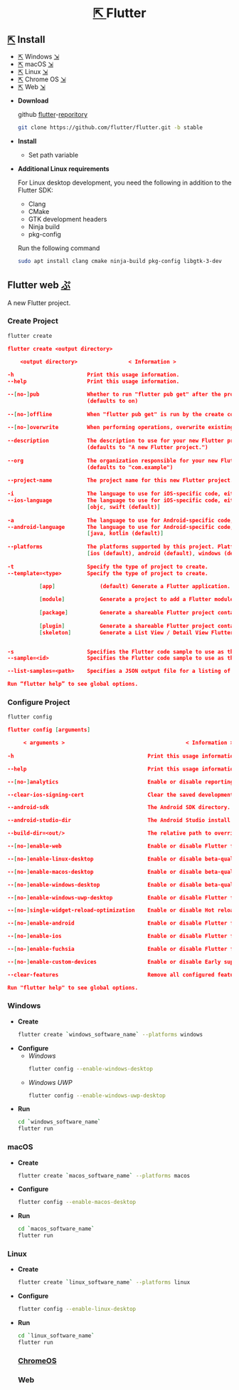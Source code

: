 <h1 align=center>
  <a href=https://flutter.dev>
    ⇱
  </a>
  Flutter
</h1>

## [⇱](https://flutter.dev/docs/get-started/install) Install 
- [⇱](https://flutter.dev/docs/get-started/install/windows) Windows [⇲](#windows)
- [⇱](https://flutter.dev/docs/get-started/install/macos) macOS [⇲](#macos)
- [⇱](https://flutter.dev/docs/get-started/install/linux) Linux [⇲](#linux)
- [⇱](https://flutter.dev/docs/get-started/install/chromeos) Chrome OS [⇲](#chromeos)
- [⇱](https://flutter.dev/docs/get-started/web) Web [⇲](#web)

+ **Download** 

  github [flutter](https://github.com/flutter)-[reporitory](https://github.com/flutter/flutter)
  ```bash
  git clone https://github.com/flutter/flutter.git -b stable
  ```
+ **Install**
  - Set path variable 
  
+ **Additional Linux requirements**

  For Linux desktop development, you need the following in addition to the Flutter SDK:

  - Clang
  - CMake
  - GTK development headers
  - Ninja build
  - pkg-config
  
  Run the following command
  ```bash
  sudo apt install clang cmake ninja-build pkg-config libgtk-3-dev
  ```

## Flutter web [ぷ](https://ShivaShirsath.github.io/flutter-web)
A new Flutter project.

### Create Project
```bash
flutter create 
```
```json
flutter create <output directory>

    <output directory>                < Information >
    
-h                       Print this usage information.
--help                   Print this usage information.

--[no-]pub               Whether to run "flutter pub get" after the project has been created.
                         (defaults to on)
                             
--[no-]offline           When "flutter pub get" is run by the create command, this indicates whether to run it in offline mode or not. In offline mode, it will need to have all dependencies already available in the pub cache to succeed.
    
--[no-]overwrite         When performing operations, overwrite existing files.
    
--description            The description to use for your new Flutter project. This string ends up in the pubspec.yaml file.
                         (defaults to "A new Flutter project.")
                             
--org                    The organization responsible for your new Flutter project, in reverse domain name notation. This string is used in Java package names and as prefix in the iOS bundle identifier.
                         (defaults to "com.example")
                             
--project-name           The project name for this new Flutter project. This must be a valid dart package name.
    
-i                       The language to use for iOS-specific code, either ObjectiveC (legacy) or Swift (recommended).
--ios-language           The language to use for iOS-specific code, either ObjectiveC (legacy) or Swift (recommended).
                         [objc, swift (default)]
                             
-a                       The language to use for Android-specific code, either Java (legacy) or Kotlin (recommended).
--android-language       The language to use for Android-specific code, either Java (legacy) or Kotlin (recommended).
                         [java, kotlin (default)]
                             
--platforms              The platforms supported by this project. Platform folders (e.g. android/) will be generated in the target project. This argument only works when "--template" is set to app or plugin. When adding platforms to a plugin project, the pubspec.yaml will be updated with the requested platform. Adding desktop platforms requires the corresponding desktop config setting to be enabled.
                         [ios (default), android (default), windows (default), linux (default), macos (default), web (default)]
                             
-t                       Specify the type of project to create.
--template=<type>        Specify the type of project to create.

          [app]              (default) Generate a Flutter application.
          
          [module]           Generate a project to add a Flutter module to an existing Android or iOS application.
          
          [package]          Generate a shareable Flutter project containing modular Dart code.
          
          [plugin]           Generate a shareable Flutter project containing an API in Dart code with a platform-specific implementation for Android, for iOS code, or for both.
          [skeleton]         Generate a List View / Detail View Flutter application that follows community best practices.


-s                       Specifies the Flutter code sample to use as the "main.dart" for an application. Implies "--template=app". The value should be the sample ID of the desired sample from the API documentation website (http://docs.flutter.dev/). An example can be found at: https://api.flutter.dev/flutter/widgets/SingleChildScrollView-class.html
--sample=<id>            Specifies the Flutter code sample to use as the "main.dart" for an application. Implies "--template=app". The value should be the sample ID of the desired sample from the API documentation website (http://docs.flutter.dev/). An example can be found at: https://api.flutter.dev/flutter/widgets/SingleChildScrollView-class.html

--list-samples=<path>    Specifies a JSON output file for a listing of Flutter code samples that can be created with "--sample".

Run “flutter help” to see global options.                           
```
### Configure Project
```bash
flutter config
```
```json
flutter config [arguments]

     < arguments >                                      < Information >
     
-h                                          Print this usage information.

--help                                      Print this usage information.

--[no-]analytics                            Enable or disable reporting anonymously tool usage statistics and crash reports.

--clear-ios-signing-cert                    Clear the saved development certificate choice used to sign apps for iOS device deployment.

--android-sdk                               The Android SDK directory.

--android-studio-dir                        The Android Studio install directory.

--build-dir=<out/>                          The relative path to override a projects build directory.

--[no-]enable-web                           Enable or disable Flutter for web. This setting will take effect on the master, dev, beta, and stable channels.

--[no-]enable-linux-desktop                 Enable or disable beta-quality support for desktop on Linux. This setting will take effect on the master, dev, beta, and stable channels. Newer beta versions are available on the beta channel.

--[no-]enable-macos-desktop                 Enable or disable beta-quality support for desktop on macOS. This setting will take effect on the master, dev, beta, and stable channels. Newer beta versions are available on the beta channel.

--[no-]enable-windows-desktop               Enable or disable beta-quality support for desktop on Windows. This setting will take effect on the master, dev, beta, and stable channels. Newer beta versions are available on the beta channel.

--[no-]enable-windows-uwp-desktop           Enable or disable Flutter for Windows UWP. This setting will take effect on the master and dev channels.

--[no-]single-widget-reload-optimization    Enable or disable Hot reload optimization for changes to class body of a single widget. This setting will take effect on the master, dev, and beta channels.

--[no-]enable-android                       Enable or disable Flutter for Android. This setting will take effect on the master, dev, beta, and stable channels.

--[no-]enable-ios                           Enable or disable Flutter for iOS. This setting will take effect on the master, dev, beta, and stable channels.

--[no-]enable-fuchsia                       Enable or disable Flutter for Fuchsia. This setting will take effect on the master channel.

--[no-]enable-custom-devices                Enable or disable Early support for custom device types. This setting will take effect on the master and dev channels.

--clear-features                            Remove all configured features and restore them to the default values.

Run "flutter help" to see global options.
```
### Windows
+ **Create**
  ```bash
  flutter create `windows_software_name` --platforms windows
  ```
+ **Configure**
  - *Windows*
    ```bash
    flutter config --enable-windows-desktop
    ```
  - *Windows UWP*
    ```bash
    flutter config --enable-windows-uwp-desktop
    ```
+ **Run**
  ```bash
  cd `windows_software_name`
  flutter run 
  ```
### macOS
+ **Create**
  ```bash
  flutter create `macos_software_name` --platforms macos
  ```
+ **Configure**
  ```bash
  flutter config --enable-macos-desktop
  ```
+ **Run**
  ```bash
  cd `macos_software_name`
  flutter run
  ```
### Linux
+ **Create**
  ```bash
  flutter create `linux_software_name` --platforms linux
  ```
+ **Configure**
  ```bash
  flutter config --enable-linux-desktop
  ```
+ **Run**
  ```bash
  cd `linux_software_name`
  flutter run
  ```
  ### [ChromeOS](https://flutter.dev/docs/get-started/install/chromeos)

  ### Web
  
  


